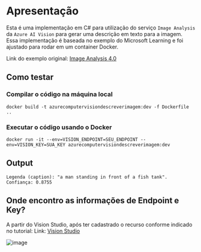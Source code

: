 # Apresentação

Esta é uma implementação em C# para utilização do serviço ``Image Analysis`` da ``Azure AI Vision`` para gerar uma descrição em texto para a imagem. Essa implementação é baseada no exemplo do Microsoft Learning e foi ajustado para rodar em um container Docker.

Link do exemplo original:
[Image Analysis 4.0](https://learn.microsoft.com/en-us/azure/ai-services/computer-vision/quickstarts-sdk/image-analysis-client-library-40?tabs=visual-studio%2Cwindows&pivots=programming-language-csharp)

## Como testar

### Compilar o código na máquina local
```docker build -t azurecomputervisiondescreverimagem:dev -f Dockerfile ..```

### Executar o código usando o Docker
```docker run -it --env=VISION_ENDPOINT=SEU_ENDPOINT --env=VISION_KEY=SUA_KEY azurecomputervisiondescreverimagem:dev```

## Output

``Legenda (caption): "a man standing in front of a fish tank". Confiança: 0.8755``

## Onde encontro as informações de Endpoint e Key?

A partir do Vision Studio, após ter cadastrado o recurso conforme indicado no tutorial:
Link: [Vision Studio](https://portal.vision.cognitive.azure.com/demo/image-captioning)

![image](https://github.com/gldmelo/dio-lab-azure-ai-endpoint/assets/6453228/e98867ee-d1fe-4d46-a8e4-b893bdd8ddd2)

